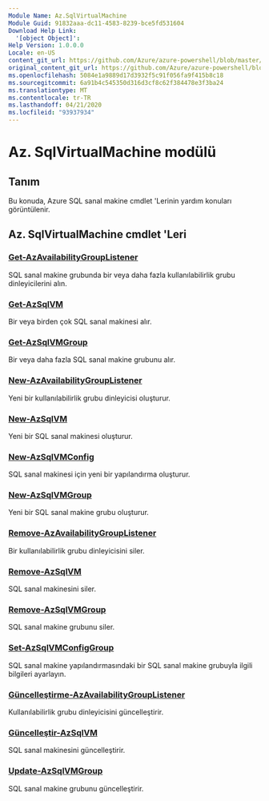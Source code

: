 ```yaml
---
Module Name: Az.SqlVirtualMachine
Module Guid: 91832aaa-dc11-4583-8239-bce5fd531604
Download Help Link:
  '[object Object]': 
Help Version: 1.0.0.0
Locale: en-US
content_git_url: https://github.com/Azure/azure-powershell/blob/master/src/SqlVirtualMachine/SqlVirtualMachine/help/Az.SqlVirtualMachine.md
original_content_git_url: https://github.com/Azure/azure-powershell/blob/master/src/SqlVirtualMachine/SqlVirtualMachine/help/Az.SqlVirtualMachine.md
ms.openlocfilehash: 5084e1a9889d17d3932f5c91f056fa9f415b8c18
ms.sourcegitcommit: 6a91b4c545350d316d3cf8c62f384478e3f3ba24
ms.translationtype: MT
ms.contentlocale: tr-TR
ms.lasthandoff: 04/21/2020
ms.locfileid: "93937934"
---
```

# Az. SqlVirtualMachine modülü
## Tanım
Bu konuda, Azure SQL sanal makine cmdlet 'Lerinin yardım konuları görüntülenir.

## Az. SqlVirtualMachine cmdlet 'Leri
### [Get-AzAvailabilityGroupListener](Get-AzAvailabilityGroupListener.md)
SQL sanal makine grubunda bir veya daha fazla kullanılabilirlik grubu dinleyicilerini alın.

### [Get-AzSqlVM](Get-AzSqlVM.md)
Bir veya birden çok SQL sanal makinesi alır.

### [Get-AzSqlVMGroup](Get-AzSqlVMGroup.md)
Bir veya daha fazla SQL sanal makine grubunu alır.

### [New-AzAvailabilityGroupListener](New-AzAvailabilityGroupListener.md)
Yeni bir kullanılabilirlik grubu dinleyicisi oluşturur.

### [New-AzSqlVM](New-AzSqlVM.md)
Yeni bir SQL sanal makinesi oluşturur.

### [New-AzSqlVMConfig](New-AzSqlVMConfig.md)
SQL sanal makinesi için yeni bir yapılandırma oluşturur.

### [New-AzSqlVMGroup](New-AzSqlVMGroup.md)
Yeni bir SQL sanal makine grubu oluşturur.

### [Remove-AzAvailabilityGroupListener](Remove-AzAvailabilityGroupListener.md)
Bir kullanılabilirlik grubu dinleyicisini siler.

### [Remove-AzSqlVM](Remove-AzSqlVM.md)
SQL sanal makinesini siler.

### [Remove-AzSqlVMGroup](Remove-AzSqlVMGroup.md)
SQL sanal makine grubunu siler.

### [Set-AzSqlVMConfigGroup](Set-AzSqlVMConfigGroup.md)
SQL sanal makine yapılandırmasındaki bir SQL sanal makine grubuyla ilgili bilgileri ayarlayın.

### [Güncelleştirme-AzAvailabilityGroupListener](Update-AzAvailabilityGroupListener.md)
Kullanılabilirlik grubu dinleyicisini güncelleştirir.

### [Güncelleştir-AzSqlVM](Update-AzSqlVM.md)
SQL sanal makinesini güncelleştirir.

### [Update-AzSqlVMGroup](Update-AzSqlVMGroup.md)
SQL sanal makine grubunu güncelleştirir.

